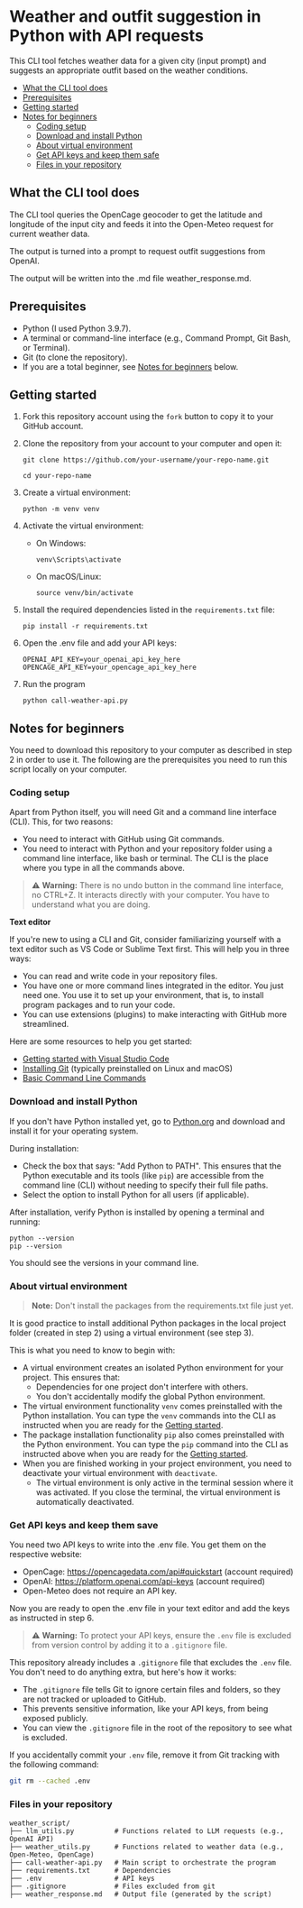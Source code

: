 # Weather and outfit suggestion in Python with API requests


This CLI tool fetches weather data for a given city (input prompt) and suggests an appropriate outfit based on the weather conditions.

- [What the CLI tool does](#what-the-script-does)
- [Prerequisites](#prerequisites)
- [Getting started](#getting-started)
- [Notes for beginners](#notes-for-beginners)
  - [Coding setup](#coding-setup)
  - [Download and install Python](#download-and-install-python)
  - [About virtual environment](#about-virtual-environment)
  - [Get API keys and keep them safe](#get-api-keys-and-keep-them-safe)
  - [Files in your repository](files-in-your-repository)

## What the CLI tool does

The CLI tool queries the OpenCage geocoder to get the latitude and longitude of the input city and feeds it into the Open-Meteo request for current weather data.

The output is turned into a prompt to request outfit suggestions from OpenAI.

The output will be written into the .md file weather_response.md.

## Prerequisites
- Python (I used Python 3.9.7).
- A terminal or command-line interface (e.g., Command Prompt, Git Bash, or Terminal).
- Git (to clone the repository).
- If you are a total beginner, see [Notes for beginners](##notes-for-beginners) below.

## Getting started

1. Fork this repository account using the ```fork``` button to copy it to your GitHub account.
2. Clone the repository from your account to your computer and open it:
   ```
   git clone https://github.com/your-username/your-repo-name.git

   cd your-repo-name
   ```
3. Create a virtual environment:
   
      ```python -m venv venv```
4. Activate the virtual environment:

    - On Windows:
  
        ```venv\Scripts\activate```

    - On macOS/Linux: 
  
        ```source venv/bin/activate```
5. Install the required dependencies listed in the ``requirements.txt`` file:
    ```
    pip install -r requirements.txt
    ```
6. Open the .env file and add your API keys:

    ```
    OPENAI_API_KEY=your_openai_api_key_here
    OPENCAGE_API_KEY=your_opencage_api_key_here
    ```
7. Run the program
   
    ```
    python call-weather-api.py
    ```
## Notes for beginners

You need to download this repository to your computer as described in step 2 in order to use it. The following are the prerequisites you need to run this script locally on your computer.

### Coding setup
Apart from Python itself, you will need Git and a command line interface (CLI). This, for two reasons: 
- You need to interact with GitHub using Git commands.
- You need to interact with Python and your repository folder using a command line interface, like bash or terminal. The CLI is the place where you type in all the commands above.

> ⚠️ **Warning:** There is no undo button in the command line interface, no CTRL+Z. It interacts directly with your computer. You have to understand what you are doing.

**Text editor**

If you're new to using a CLI and Git, consider familiarizing yourself with a text editor such as VS Code or Sublime Text first. 
This will help you in three ways:
- You can read and write code in your repository files.
- You have one or more command lines integrated in the editor. You just need one. You use it to set up your environment, that is, to install program packages and to run your code.
- You can use extensions (plugins) to make interacting with GitHub more streamlined.
   
Here are some resources to help you get started:
- [Getting started with Visual Studio Code](https://code.visualstudio.com/docs/introvideos/basics)
- [Installing Git](https://git-scm.com/book/en/v2/Getting-Started-Installing-Git) (typically preinstalled on Linux and macOS)
- [Basic Command Line Commands](https://www.codecademy.com/articles/command-line-commands)

### Download and install Python

If you don't have Python installed yet, go to [Python.org](https://www.python.org/) and download and install it for your operating system. 

During installation:
- Check the box that says: "Add Python to PATH". This ensures that the Python executable and its tools (like ``pip``) are accessible from the command line (CLI) without needing to specify their full file paths.
- Select the option to install Python for all users (if applicable).
  
After installation, verify Python is installed by opening a terminal and running:
```
python --version
pip --version
```
You should see the versions in your command line.

### About virtual environment

> **Note:** Don't install the packages from the requirements.txt file just yet.

It is good practice to install additional Python packages in the local project folder (created in step 2) using a virtual environment (see step 3). 

This is what you need to know to begin with:

- A virtual environment creates an isolated Python environment for your project. This ensures that:
  - Dependencies for one project don't interfere with others.
  - You don't accidentally modify the global Python environment.
- The virtual environment functionality ``venv`` comes preinstalled with the Python installation. You can type the ``venv`` commands into the CLI as instructed when you are ready for the [Getting started](#getting-started).
- The package installation functionality ```pip``` also comes preinstalled with the Python environment. You can type the ``pip`` command into the CLI as instructed above when you are ready for the [Getting started](#getting-started).
- When you are finished working in your project environment, you need to deactivate your virtual environment with ``deactivate``.
  - The virtual environment is only active in the terminal session where it was activated. If you close the terminal, the virtual environment is automatically deactivated.

### Get API keys and keep them save

You need two API keys to write into the .env file. You get them on the respective website:

- OpenCage: https://opencagedata.com/api#quickstart (account required)
- OpenAI: https://platform.openai.com/api-keys (account required)
- Open-Meteo does not require an API key.

Now you are ready to open the .env file in your text editor and add the keys as instructed in step 6. 

> ⚠️ **Warning:** To protect your API keys, ensure the `.env` file is excluded from version control by adding it to a `.gitignore` file. 

This repository already includes a `.gitignore` file that excludes the `.env` file. You don't need to do anything extra, but here's how it works:
 - The `.gitignore` file tells Git to ignore certain files and folders, so they are not tracked or uploaded to GitHub.
 - This prevents sensitive information, like your API keys, from being exposed publicly.
 - You can view the `.gitignore` file in the root of the repository to see what is excluded.

If you accidentally commit your `.env` file, remove it from Git tracking with the following command:
```bash
git rm --cached .env
```
### Files in your repository

``` 
weather_script/
├── llm_utils.py          # Functions related to LLM requests (e.g., OpenAI API)
├── weather_utils.py      # Functions related to weather data (e.g., Open-Meteo, OpenCage)
├── call-weather-api.py   # Main script to orchestrate the program
├── requirements.txt      # Dependencies
├── .env                  # API keys
├── .gitignore            # Files excluded from git
├── weather_response.md   # Output file (generated by the script)